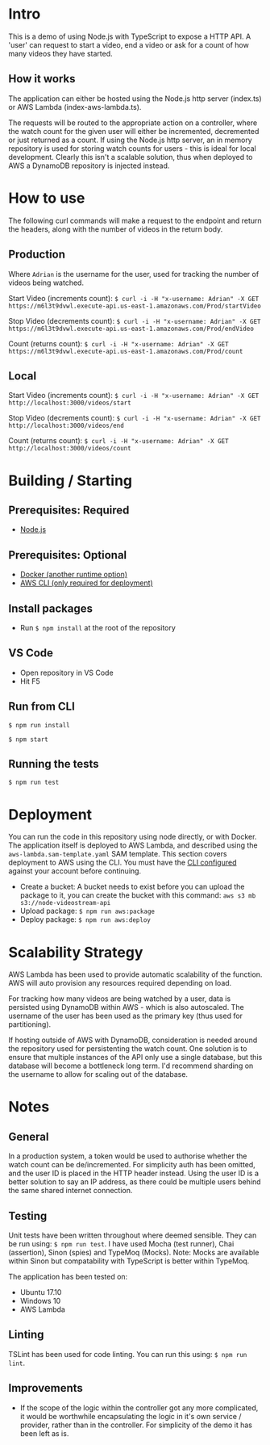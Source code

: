 # Intro
This is a demo of using Node.js with TypeScript to expose a HTTP API. A 'user' can request to start a video, end a video or ask for a count of how many videos they have started.

## How it works
The application can either be hosted using the Node.js http server (index.ts) or AWS Lambda (index-aws-lambda.ts).

The requests will be routed to the appropriate action on a controller, where the watch count for the given user will either be incremented, decremented or just returned as a count. If using the Node.js http server, an in memory repository is used for storing watch counts for users - this is ideal for local development. Clearly this isn't a scalable solution, thus when deployed to AWS a DynamoDB repository is injected instead.

# How to use
The following curl commands will make a request to the endpoint and return the headers, along with the number of videos in the return body.

## Production
Where `Adrian` is the username for the user, used for tracking the number of videos being watched.

Start Video (increments count): `$ curl -i -H "x-username: Adrian" -X GET https://m6l3t9dvwl.execute-api.us-east-1.amazonaws.com/Prod/startVideo`

Stop Video (decrements count): `$ curl -i -H "x-username: Adrian" -X GET https://m6l3t9dvwl.execute-api.us-east-1.amazonaws.com/Prod/endVideo`

Count (returns count): `$ curl -i -H "x-username: Adrian" -X GET https://m6l3t9dvwl.execute-api.us-east-1.amazonaws.com/Prod/count`

## Local
Start Video (increments count): `$ curl -i -H "x-username: Adrian" -X GET http://localhost:3000/videos/start`

Stop Video (decrements count): `$ curl -i -H "x-username: Adrian" -X GET http://localhost:3000/videos/end`

Count (returns count): `$ curl -i -H "x-username: Adrian" -X GET http://localhost:3000/videos/count`


# Building / Starting
## Prerequisites: Required
- [Node.js](https://nodejs.org/en/download/)

## Prerequisites: Optional
- [Docker (another runtime option)](https://docs.docker.com/install/)
- [AWS CLI (only required for deployment)](https://docs.aws.amazon.com/cli/latest/userguide/installing.html)

## Install packages
- Run `$ npm install` at the root of the repository

## VS Code
- Open repository in VS Code
- Hit F5

## Run from CLI
`$ npm run install`

`$ npm start`

## Running the tests
`$ npm run test`

# Deployment
You can run the code in this repository using node directly, or with Docker. The application itself is deployed to AWS Lambda, and described using the `aws-lambda.sam-template.yaml` SAM template. This section covers deployment to AWS using the CLI. You must have the [CLI configured](https://docs.aws.amazon.com/cli/latest/userguide/cli-chap-getting-started.html) against your account before continuing.

- Create a bucket: A bucket needs to exist before you can upload the package to it, you can create the bucket with this command: 
`aws s3 mb s3://node-videostream-api`
- Upload package: `$ npm run aws:package`
- Deploy package: `$ npm run aws:deploy`

# Scalability Strategy
AWS Lambda has been used to provide automatic scalability of the function. AWS will auto provision any resources required depending on load.

For tracking how many videos are being watched by a user, data is persisted using DynamoDB within AWS - which is also autoscaled. The username of the user has been used as the primary key (thus used for partitioning).

If hosting outside of AWS with DynamoDB, consideration is needed around the repository used for persistenting the watch count. One solution is to ensure that multiple instances of the API only use a single database, but this database will become a bottleneck long term. I'd recommend sharding on the username to allow for scaling out of the database.

# Notes
## General
In a production system, a token would be used to authorise whether the watch count can be de/incremented. For simplicity auth has been omitted, and the user ID is placed in the HTTP header instead. Using the user ID is a better solution to say an IP address, as there could be multiple users behind the same shared internet connection.

## Testing
Unit tests have been written throughout where deemed sensible. They can be run using: `$ npm run test`. I have used Mocha (test runner), Chai (assertion), Sinon (spies) and TypeMoq (Mocks). Note: Mocks are available within Sinon but compatability with TypeScript is better within TypeMoq.

The application has been tested on:
- Ubuntu 17.10
- Windows 10
- AWS Lambda

## Linting
TSLint has been used for code linting. You can run this using: `$ npm run lint`. 

## Improvements
- If the scope of the logic within the controller got any more complicated, it would be worthwhile encapsulating the logic in it's own service / provider, rather than in the controller. For simplicity of the demo it has been left as is.